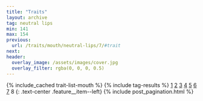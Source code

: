 ```yaml
---
title: "Traits"
layout: archive
tag: neutral lips
min: 141
max: 154
previous:
  url: /traits/mouth/neutral-lips/7/#trait
next:
header:
  overlay_image: /assets/images/cover.jpg
  overlay_filter: rgba(0, 0, 0, 0.5)
---
```

{% include_cached trait-list-mouth %}
{% include tag-results %}
[1](/traits/mouth/neutral-lips/1/#trait) [2](/traits/mouth/neutral-lips/2/#trait) [3](/traits/mouth/neutral-lips/3/#trait) [4](/traits/mouth/neutral-lips/4/#trait) [5](/traits/mouth/neutral-lips/5/#trait) [6](/traits/mouth/neutral-lips/6/#trait) [7](/traits/mouth/neutral-lips/7/#trait) 8 
{: .text-center .feature__item--left}
{% include post_pagination.html %}
